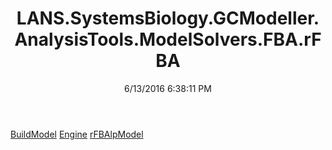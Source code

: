 ﻿---
title: LANS.SystemsBiology.GCModeller.AnalysisTools.ModelSolvers.FBA.rFBA
date: 6/13/2016 6:38:11 PM
---

[BuildModel](T-LANS.SystemsBiology.GCModeller.AnalysisTools.ModelSolvers.FBA.rFBA.BuildModel.html)
[Engine](T-LANS.SystemsBiology.GCModeller.AnalysisTools.ModelSolvers.FBA.rFBA.Engine.html)
[rFBAlpModel](T-LANS.SystemsBiology.GCModeller.AnalysisTools.ModelSolvers.FBA.rFBA.rFBAlpModel.html)
